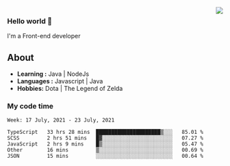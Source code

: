 <img align='right' src="https://github-readme-stats.vercel.app/api?username=jumodada&show_icons=true&theme=vue">

### Hello world 👋

I'm a Front-end developer 
    
## About
-  **Learning :** Java | NodeJs
-  **Languages :** Javascript | Java
-  **Hobbies:** Dota | The Legend of Zelda

### My code time

<!--START_SECTION:waka-->
```text
Week: 17 July, 2021 - 23 July, 2021

TypeScript   33 hrs 28 mins  █████████████████████▒░░░   85.01 % 
SCSS         2 hrs 51 mins   █▓░░░░░░░░░░░░░░░░░░░░░░░   07.27 % 
JavaScript   2 hrs 9 mins    █▒░░░░░░░░░░░░░░░░░░░░░░░   05.47 % 
Other        16 mins         ▒░░░░░░░░░░░░░░░░░░░░░░░░   00.69 % 
JSON         15 mins         ░░░░░░░░░░░░░░░░░░░░░░░░░   00.64 % 
```
<!--END_SECTION:waka-->

